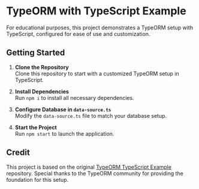 # TypeORM with TypeScript Example

For educational purposes, this project demonstrates a TypeORM setup with TypeScript, configured for ease of use and customization.

## Getting Started

1. **Clone the Repository**  
   Clone this repository to start with a customized TypeORM setup in TypeScript.

2. **Install Dependencies**  
   Run `npm i` to install all necessary dependencies.

3. **Configure Database in `data-source.ts`**  
   Modify the `data-source.ts` file to match your database setup.

4. **Start the Project**  
   Run `npm start` to launch the application.

## Credit

This project is based on the original [TypeORM TypeScript Example](https://github.com/typeorm/typescript-example) repository. Special thanks to the TypeORM community for providing the foundation for this setup.
